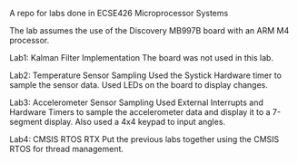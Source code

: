 A repo for labs done in ECSE426 Microprocessor Systems

The lab assumes the use of the Discovery MB997B board with an ARM M4 processor.

Lab1: Kalman Filter Implementation
The board was not used in this lab.

Lab2: Temperature Sensor Sampling
Used the Systick Hardware timer to sample the sensor data.
Used LEDs on the board to display changes.

Lab3: Accelerometer Sensor Sampling
Used External Interrupts and Hardware Timers to sample the accelerometer data and display it to a 7-segment display.
Also used a 4x4 keypad to input angles.

Lab4: CMSIS RTOS RTX
Put the previous labs together using the CMSIS RTOS for thread management.
